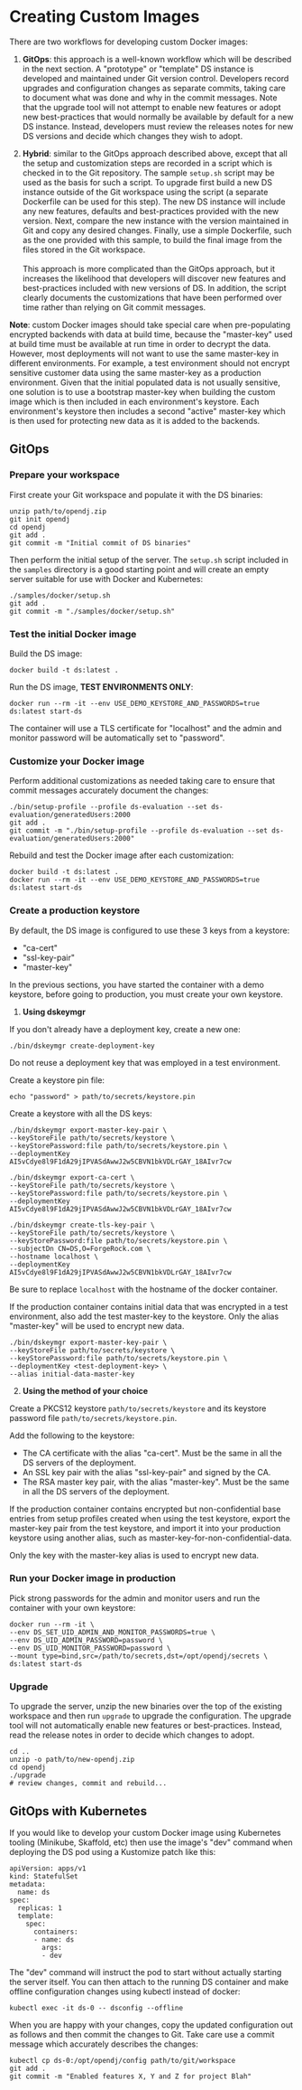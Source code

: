 # Creating Custom Images

There are two workflows for developing custom Docker images:

1. **GitOps**: this approach is a well-known workflow which will be 
 described in the next section. A "prototype" or "template" DS instance
 is developed and maintained under Git version control. Developers record
 upgrades and configuration changes as separate commits, taking care to
 document what was done and why in the commit messages. Note that the upgrade
 tool will not attempt to enable new features or adopt new best-practices
 that would normally be available by default for a new DS instance. Instead,
 developers must review the releases notes for new DS versions and decide
 which changes they wish to adopt.
 
2. **Hybrid**: similar to the GitOps approach described above, except that
 all the setup and customization steps are recorded in a script which is
 checked in to the Git repository. The sample `setup.sh` script may be used
 as the basis for such a script. To upgrade first build a new DS instance
 outside of the Git workspace using the script (a separate Dockerfile can
 be used for this step). The new DS instance will include any new features,
 defaults and best-practices provided with the new version. Next, compare 
 the new instance with the version maintained in Git and copy any desired
 changes. Finally, use a simple Dockerfile, such as the one provided with
 this sample, to build the final image from the files stored in the Git
 workspace.
 <br/><br/>
 This approach is more complicated than the GitOps approach, but it
 increases the likelihood that developers will discover new features and
 best-practices included with new versions of DS. In addition, the script
 clearly documents the customizations that have been performed over time
 rather than relying on Git commit messages.

**Note**: custom Docker images should take special care when pre-populating
encrypted backends with data at build time, because the "master-key"
used at build time must be available at run time in order to decrypt the data.
However, most deployments will not want to use the same master-key in different
environments. For example, a test environment should not encrypt sensitive
customer data using the same master-key as a production environment. Given
that the initial populated data is not usually sensitive, one solution is to
use a bootstrap master-key when building the custom image which is then
included in each environment's keystore. Each environment's keystore then
includes a second "active" master-key which is then used for protecting new
data as it is added to the backends.

## GitOps

### Prepare your workspace

First create your Git workspace and populate it with the DS binaries:

    unzip path/to/opendj.zip 
    git init opendj
    cd opendj
    git add .
    git commit -m "Initial commit of DS binaries"

Then perform the initial setup of the server. The `setup.sh` script included 
in the `samples` directory is a good starting point and will create an empty
server suitable for use with Docker and Kubernetes:

    ./samples/docker/setup.sh 
    git add .
    git commit -m "./samples/docker/setup.sh"

### Test the initial Docker image

Build the DS image:

    docker build -t ds:latest .

Run the DS image, **TEST ENVIRONMENTS ONLY**:

    docker run --rm -it --env USE_DEMO_KEYSTORE_AND_PASSWORDS=true ds:latest start-ds

The container will use a TLS certificate for "localhost" and the admin and monitor password will be automatically 
set to "password".

### Customize your Docker image

Perform additional customizations as needed taking care to ensure that commit
messages accurately document the changes:

    ./bin/setup-profile --profile ds-evaluation --set ds-evaluation/generatedUsers:2000
    git add .
    git commit -m "./bin/setup-profile --profile ds-evaluation --set ds-evaluation/generatedUsers:2000"

Rebuild and test the Docker image after each customization:

    docker build -t ds:latest .
    docker run --rm -it --env USE_DEMO_KEYSTORE_AND_PASSWORDS=true ds:latest start-ds

### Create a production keystore

By default, the DS image is configured to use these 3 keys from a keystore:
- "ca-cert"
- "ssl-key-pair"
- "master-key"

In the previous sections, you have started the container with a demo keystore, before going to production, you must 
create your own keystore.

1. **Using dskeymgr**

If you don't already have a deployment key, create a new one:

    ./bin/dskeymgr create-deployment-key
Do not reuse a deployment key that was employed in a test environment.

Create a keystore pin file:

    echo "password" > path/to/secrets/keystore.pin

Create a keystore with all the DS keys:

    ./bin/dskeymgr export-master-key-pair \
    --keyStoreFile path/to/secrets/keystore \
    --keyStorePassword:file path/to/secrets/keystore.pin \
    --deploymentKey AI5vCdye8l9F1dA29jIPVASdAwwJ2w5CBVN1bkVDLrGAY_18AIvr7cw

    ./bin/dskeymgr export-ca-cert \
    --keyStoreFile path/to/secrets/keystore \
    --keyStorePassword:file path/to/secrets/keystore.pin \
    --deploymentKey AI5vCdye8l9F1dA29jIPVASdAwwJ2w5CBVN1bkVDLrGAY_18AIvr7cw

    ./bin/dskeymgr create-tls-key-pair \
    --keyStoreFile path/to/secrets/keystore \
    --keyStorePassword:file path/to/secrets/keystore.pin \
    --subjectDn CN=DS,O=ForgeRock.com \
    --hostname localhost \
    --deploymentKey AI5vCdye8l9F1dA29jIPVASdAwwJ2w5CBVN1bkVDLrGAY_18AIvr7cw

Be sure to replace `localhost` with the hostname of the docker container.

If the production container contains initial data that was encrypted in a test environment, also add the test 
master-key to the keystore. Only the alias "master-key" will be used to encrypt new data.

    ./bin/dskeymgr export-master-key-pair \
    --keyStoreFile path/to/secrets/keystore \
    --keyStorePassword:file path/to/secrets/keystore.pin \
    --deploymentKey <test-deployment-key> \
    --alias initial-data-master-key

2. **Using the method of your choice**

Create a PKCS12 keystore `path/to/secrets/keystore` and its keystore password file `path/to/secrets/keystore.pin`.
   
Add the following to the keystore:
- The CA certificate with the alias "ca-cert". Must be the same in all the DS servers of the deployment.
- An SSL key pair with the alias "ssl-key-pair" and signed by the CA.
- The RSA master key pair, with the alias "master-key". Must be the same in all the DS servers of the deployment.

If the production container contains encrypted but non-confidential base entries from setup profiles created when 
using the test keystore, export the master-key pair from the test keystore, and import it into your production 
keystore using another alias, such as master-key-for-non-confidential-data.

Only the key with the master-key alias is used to encrypt new data.

### Run your Docker image in production

Pick strong passwords for the admin and monitor users and run the container with your own keystore:

    docker run --rm -it \
    --env DS_SET_UID_ADMIN_AND_MONITOR_PASSWORDS=true \
    --env DS_UID_ADMIN_PASSWORD=password \
    --env DS_UID_MONITOR_PASSWORD=password \
    --mount type=bind,src=/path/to/secrets,dst=/opt/opendj/secrets \
    ds:latest start-ds

### Upgrade

To upgrade the server, unzip the new binaries over the top of the existing 
workspace and then run `upgrade` to upgrade the configuration. The upgrade
tool will not automatically enable new features or best-practices. Instead,
read the release notes in order to decide which changes to adopt. 

    cd ..
    unzip -o path/to/new-opendj.zip
    cd opendj 
    ./upgrade
    # review changes, commit and rebuild...

## GitOps with Kubernetes

If you would like to develop your custom Docker image using Kubernetes
tooling (Minikube, Skaffold, etc) then use the image's "dev" command
when deploying the DS pod using a Kustomize patch like this:

    apiVersion: apps/v1
    kind: StatefulSet
    metadata:
      name: ds
    spec:
      replicas: 1
      template:
        spec:
          containers:
          - name: ds
            args:
            - dev

The "dev" command will instruct the pod to start without actually starting
the server itself. You can then attach to the running DS container and make
offline configuration changes using kubectl instead of docker:

    kubectl exec -it ds-0 -- dsconfig --offline

When you are happy with your changes, copy the updated configuration out as
follows and then commit the changes to Git. Take care use a commit message
which accurately describes the changes:

    kubectl cp ds-0:/opt/opendj/config path/to/git/workspace
    git add .
    git commit -m "Enabled features X, Y and Z for project Blah"
